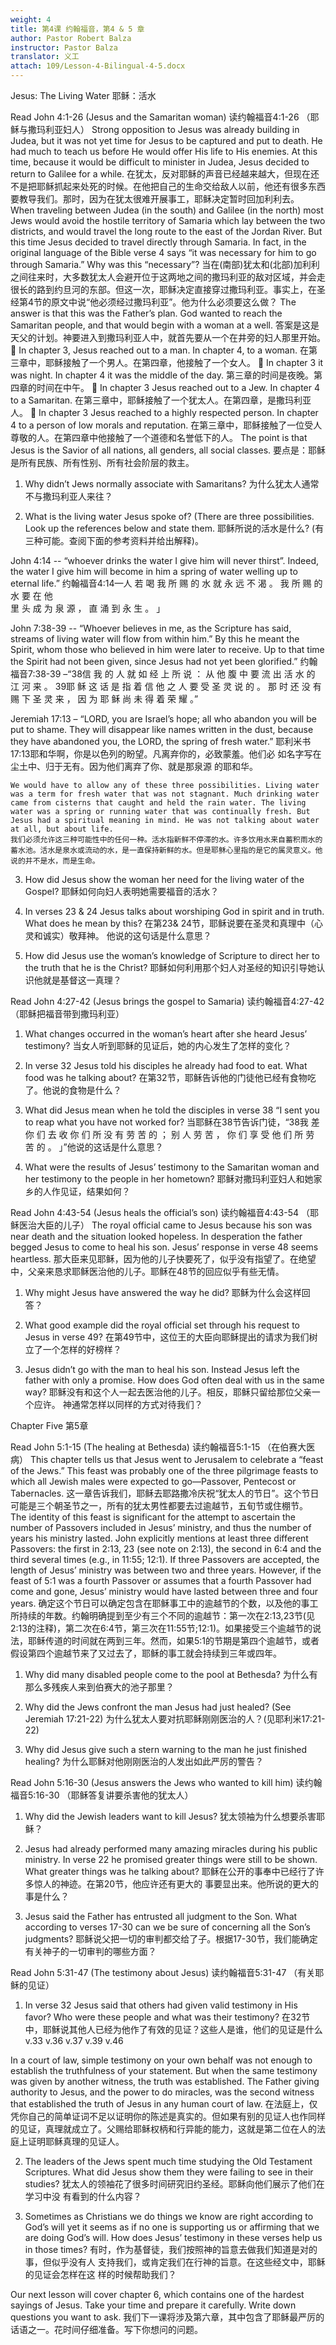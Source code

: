 ```yaml
---
weight: 4
title: 第4课 约翰福音，第4 & 5 章
author: Pastor Robert Balza
instructor: Pastor Balza
translator: 义工
attach: 109/Lesson-4-Bilingual-4-5.docx
--- 
```

Jesus: The Living Water
耶稣：活水

Read John 4:1-26 (Jesus and the Samaritan woman)
读约翰福音4:1-26  （耶稣与撒玛利亚妇人）
Strong opposition to Jesus was already building in Judea, but it was not yet time for Jesus to be captured and put to death. He had much to teach us before He would offer His life to His enemies. At this time, because it would be difficult to minister in Judea, Jesus decided to return to Galilee for a while. 
在犹太，反对耶稣的声音已经越来越大，但现在还不是把耶稣抓起来处死的时候。在他把自己的生命交给敌人以前，他还有很多东西要教导我们。那时，因为在犹太很难开展事工，耶稣决定暂时回加利利去。
	When traveling between Judea (in the south) and Galilee (in the north) most Jews would avoid the hostile territory of Samaria which lay between the two districts, and would travel the long route to the east of the Jordan River. But this time Jesus decided to travel directly through Samaria. In fact, in the original language of the Bible verse 4 says “it was necessary for him to go through Samaria.” Why was this “necessary”?
	当在(南部)犹太和(北部)加利利之间往来时，大多数犹太人会避开位于这两地之间的撒玛利亚的敌对区域，并会走很长的路到约旦河的东部。但这一次，耶稣决定直接穿过撒玛利亚。事实上，在圣经第4节的原文中说“他必须经过撒玛利亚”。他为什么必须要这么做？
The answer is that this was the Father’s plan. God wanted to reach the Samaritan people, and that would begin with a woman at a well. 
答案是这是天父的计划。神要进入到撒玛利亚人中，就首先要从一个在井旁的妇人那里开始。
	In chapter 3, Jesus reached out to a man. In chapter 4, to a woman.
在第三章中，耶稣接触了一个男人。在第四章，他接触了一个女人。
	In chapter 3 it was night. In chapter 4 it was the middle of the day.
第三章的时间是夜晚。第四章的时间在中午。
	In chapter 3 Jesus reached out to a Jew. In chapter 4 to a Samaritan. 
在第三章中，耶稣接触了一个犹太人。在第四章，是撒玛利亚人。
	In chapter 3 Jesus reached to a highly respected person. In chapter 4 to a person of low morals and reputation. 
在第三章中，耶稣接触了一位受人尊敬的人。在第四章中他接触了一个道德和名誉低下的人。
The point is that Jesus is the Savior of all nations, all genders, all social classes. 
要点是：耶稣是所有民族、所有性别、所有社会阶层的救主。

1.	Why didn’t Jews normally associate with Samaritans? 
            为什么犹太人通常不与撒玛利亚人来往？




2.	What is the living water Jesus spoke of? (There are three possibilities. Look up the references below and state them. 
耶稣所说的活水是什么? (有三种可能。查阅下面的参考资料并给出解释)。

John 4:14 -- “whoever drinks the water I give him will never thirst”. Indeed, the water I give him will become in him a spring of water welling up to eternal life.” 
约翰福音4:14—人 若 喝 我 所 赐 的 水 就 永 远 不 渴 。 我 所 赐 的 水 要 在 他  
                            里 头 成 为 泉 源 ， 直 涌 到 永 生 。 」

John 7:38-39 -- “Whoever believes in me, as the Scripture has said, streams of living water will flow from within him.” By this he meant the Spirit, whom those who believed in him were later to receive. Up to that time the Spirit had not been given, since Jesus had not yet been glorified.”
约翰福音7:38-39 –“38信 我 的 人 就 如 经 上 所 说 ： 从 他 腹 中 要 流 出 活 水 
的 江 河 来 。 39耶 稣 这 话 是 指 着 信 他 之 人 要 受 圣 
灵 说 的 。 那 时 还 没 有 赐 下 圣 灵 来 ， 因 为 耶 稣 尚 
未 得 着 荣 耀 。”

Jeremiah 17:13 – “LORD, you are Israel’s hope; all who abandon you will be put to shame. They will disappear like names written in the dust, because they have abandoned you, the LORD, the spring of fresh water.” 
耶利米书17:13耶和华啊，你是以色列的盼望。凡离弃你的，必致蒙羞。他们必 
                           如名字写在尘土中、归于无有。因为他们离弃了你、就是那泉源
                           的耶和华。

	We would have to allow any of these three possibilities. Living water was a term for fresh water that was not stagnant. Much drinking water came from cisterns that caught and held the rain water. The living water was a spring or running water that was continually fresh. But Jesus had a spiritual meaning in mind. He was not talking about water at all, but about life.
	我们必须允许这三种可能性中的任何一种。活水指新鲜不停滞的水。许多饮用水来自蓄积雨水的蓄水池。活水是泉水或流动的水，是一直保持新鲜的水。但是耶稣心里指的是它的属灵意义。他说的并不是水，而是生命。

3.	How did Jesus show the woman her need for the living water of the Gospel? 
耶稣如何向妇人表明她需要福音的活水？



4.	In verses 23 & 24 Jesus talks about worshiping God in spirit and in truth. What does he mean by this? 
在第23& 24节，耶稣说要在圣灵和真理中（心灵和诚实）敬拜神。
他说的这句话是什么意思？




5.	How did Jesus use the woman’s knowledge of Scripture to direct her to the truth that he is the Christ?
            耶稣如何利用那个妇人对圣经的知识引导她认识他就是基督这一真理？




Read John 4:27-42 (Jesus brings the gospel to Samaria)
读约翰福音4:27-42 （耶稣把福音带到撒玛利亚）
1.	What changes occurred in the woman’s heart after she heard Jesus’ testimony?
当女人听到耶稣的见证后，她的内心发生了怎样的变化？





2.	In verse 32 Jesus told his disciples he already had food to eat. What food was he talking about?
在第32节，耶稣告诉他的门徒他已经有食物吃了。他说的食物是什么？






3.	What did Jesus mean when he told the disciples in verse 38 “I sent you to reap what you have not worked for?
当耶稣在38节告诉门徒，“38我 差 你 们 去 收 你 们 所 没 有 劳 苦 的 ； 别 人 劳 苦 ， 你 们 享 受 他 们 所 劳 苦 的 。 」”他说的这话是什么意思？






4.	What were the results of Jesus’ testimony to the Samaritan woman and her testimony to the people in her hometown?
           耶稣对撒玛利亚妇人和她家乡的人作见证，结果如何？




Read John 4:43-54 (Jesus heals the official’s son)
读约翰福音4:43-54 （耶稣医治大臣的儿子）
The royal official came to Jesus because his son was near death and the situation looked hopeless. In desperation the father begged Jesus to come to heal his son. Jesus’ response in verse 48 seems heartless. 
那大臣来见耶稣，因为他的儿子快要死了，似乎没有指望了。在绝望中，父亲来恳求耶稣医治他的儿子。耶稣在48节的回应似乎有些无情。

1.	Why might Jesus have answered the way he did?
            耶稣为什么会这样回答？






2.	What good example did the royal official set through his request to Jesus in verse 49?
         在第49节中，这位王的大臣向耶稣提出的请求为我们树立了一个怎样的好榜样？





3.	Jesus didn’t go with the man to heal his son. Instead Jesus left the father with only a promise. How does God often deal with us in the same way?
           耶稣没有和这个人一起去医治他的儿子。相反，耶稣只留给那位父亲一个应许。 
           神通常怎样以同样的方式对待我们？






Chapter Five
第5章

Read John 5:1-15 (The healing at Bethesda)
读约翰福音5:1-15 （在伯赛大医病）
This chapter tells us that Jesus went to Jerusalem to celebrate a “feast of the Jews.” This feast was probably one of the three pilgrimage feasts to which all Jewish males were expected to go—Passover, Pentecost or Tabernacles. 
这一章告诉我们，耶稣去耶路撒冷庆祝“犹太人的节日”。这个节日可能是三个朝圣节之一，所有的犹太男性都要去过逾越节，五旬节或住棚节。
The identity of this feast is significant for the attempt to ascertain the number of Passovers included in Jesus’ ministry, and thus the number of years his ministry lasted. John explicitly mentions at least three different Passovers: the first in 2:13, 23 (see note on 2:13), the second in 6:4 and the third several times (e.g., in 11:55; 12:1). If three Passovers are accepted, the length of Jesus’ ministry was between two and three years. However, if the feast of 5:1 was a fourth Passover or assumes that a fourth Passover had come and gone, Jesus’ ministry would have lasted between three and four years.
确定这个节日可以确定包含在耶稣事工中的逾越节的个数，以及他的事工所持续的年数。约翰明确提到至少有三个不同的逾越节：第一次在2:13,23节(见2:13的注释)，第二次在6:4节，第三次在11:55节;12:1)。如果接受三个逾越节的说法，耶稣传道的时间就在两到三年。然而，如果5:1的节期是第四个逾越节，或者假设第四个逾越节来了又过去了，耶稣的事工就会持续到三年或四年。

1.	Why did many disabled people come to the pool at Bethesda?
            为什么有那么多残疾人来到伯赛大的池子那里？






2.	Why did the Jews confront the man Jesus had just healed? (See Jeremiah 17:21-22)
为什么犹太人要对抗耶稣刚刚医治的人？(见耶利米17:21-22)







3.	Why did Jesus give such a stern warning to the man he just finished healing?
           为什么耶稣对他刚刚医治的人发出如此严厉的警告？





Read John 5:16-30 (Jesus answers the Jews who wanted to kill him)
读约翰福音5:16-30 （耶稣答复讲要杀害他的犹太人）
1.	Why did the Jewish leaders want to kill Jesus?
犹太领袖为什么想要杀害耶稣？





2.	Jesus had already performed many amazing miracles during his public ministry. In verse 22 he promised greater things were still to be shown. What greater things was he talking about?
           耶稣在公开的事奉中已经行了许多惊人的神迹。在第20节，他应许还有更大的 
           事要显出来。他所说的更大的事是什么？




3.	Jesus said the Father has entrusted all judgment to the Son. What according to verses 17-30 can we be sure of concerning all the Son’s judgments?
耶稣说父把一切的审判都交给了子。根据17-30节，我们能确定有关神子的一切审判的哪些方面？





Read John 5:31-47 (The testimony about Jesus)
读约翰福音5:31-47 （有关耶稣的见证）
1.	In verse 32 Jesus said that others had given valid testimony in His favor? Who were these people and what was their testimony? 
在32节中，耶稣说其他人已经为他作了有效的见证？这些人是谁，他们的见证是什么
v.33 
v.36 
v.37 
v.39 
v.46 

In a court of law, simple testimony on your own behalf was not enough to establish the truthfulness of your statement. But when the same testimony was given by another witness, the truth was established. The Father giving authority to Jesus, and the power to do miracles, was the second witness that established the truth of Jesus in any human court of law. 
	在法庭上，仅凭你自己的简单证词不足以证明你的陈述是真实的。但如果有别的见证人也作同样的见证，真理就成立了。父赐给耶稣权柄和行异能的能力，这就是第二位在人的法庭上证明耶稣真理的见证人。

2.	The leaders of the Jews spent much time studying the Old Testament Scriptures. What did Jesus show them they were failing to see in their studies?
            犹太人的领袖花了很多时间研究旧约圣经。耶稣向他们展示了他们在学习中没
           有看到的什么内容？






3.	Sometimes as Christians we do things we know are right according to God’s will yet it seems as if no one is supporting us or affirming that we are doing God’s will. How does Jesus’ testimony in these verses help us in those times?
            有时，作为基督徒，我们按照神的旨意去做我们知道是对的事，但似乎没有人
            支持我们，或肯定我们在行神的旨意。在这些经文中，耶稣的见证会怎样在这
            样的时候帮助我们？







Our next lesson will cover chapter 6, which contains one of the hardest sayings of Jesus. Take your time and prepare it carefully. Write down questions you want to ask. 
我们下一课将涉及第六章，其中包含了耶稣最严厉的话语之一。花时间仔细准备。写下你想问的问题。
